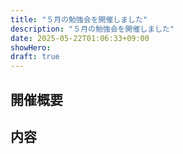 ```yaml
---
title: "５月の勉強会を開催しました"
description: "５月の勉強会を開催しました"
date: 2025-05-22T01:06:33+09:00
showHero: 
draft: true
---
```


## 開催概要

## 内容

